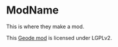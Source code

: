 # ModName
This is where they make a mod.

This [Geode mod](https://geode-sdk.org) is licensed under LGPLv2.
